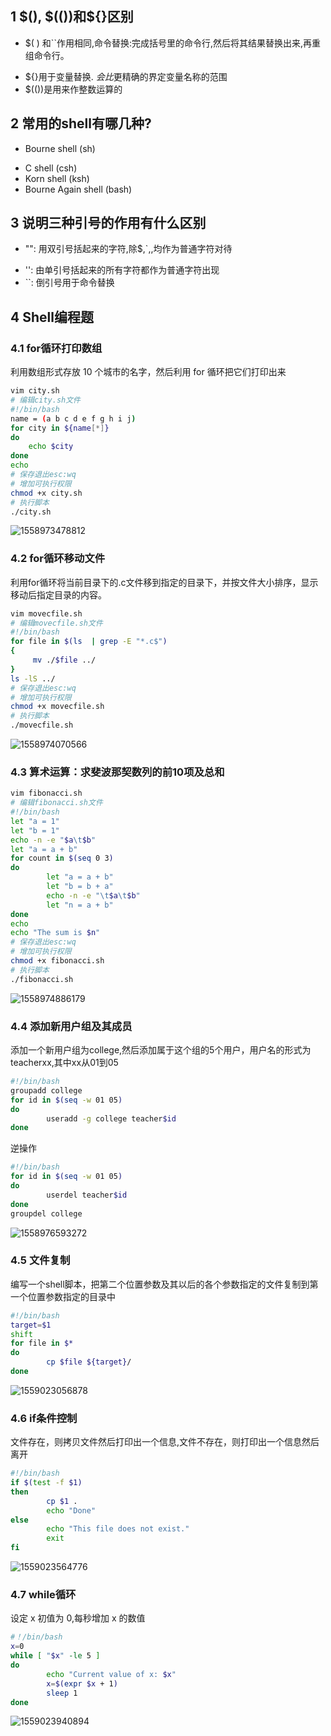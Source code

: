## 1  \$(), \$(())和\${}区别

+ $( ) 和``作用相同,命令替换:完成括号里的命令行,然后将其结果替换出来,再重组命令行。

- ${}用于变量替换. ${ } 会比$更精确的界定变量名称的范围
- $(())是用来作整数运算的



## 2  常用的shell有哪几种?

+ Bourne shell (sh)

- C shell (csh)
- Korn shell (ksh)
- Bourne Again shell (bash)

## 3  说明三种引号的作用有什么区别

+ "": 用双引号括起来的字符,除$,`,\,均作为普通字符对待

- '': 由单引号括起来的所有字符都作为普通字符出现
- ``: 倒引号用于命令替换

## 4  Shell编程题

### 4.1  for循环打印数组

利用数组形式存放 10 个城市的名字，然后利用 for 循环把它们打印出来

```bash
vim city.sh
# 编辑city.sh文件
#!/bin/bash
name = (a b c d e f g h i j)
for city in ${name[*]}
do
    echo $city
done
echo
# 保存退出esc:wq
# 增加可执行权限
chmod +x city.sh
# 执行脚本
./city.sh
```

![1558973478812](markdown-images/1558973478812.png)



### 4.2  for循环移动文件

利用for循环将当前目录下的.c文件移到指定的目录下，并按文件大小排序，显示移动后指定目录的内容。

```bash
vim movecfile.sh
# 编辑movecfile.sh文件
#!/bin/bash
for file in $(ls  | grep -E "*.c$")
{
     mv ./$file ../
}
ls -lS ../
# 保存退出esc:wq
# 增加可执行权限
chmod +x movecfile.sh
# 执行脚本
./movecfile.sh
```

![1558974070566](markdown-images/1558974070566.png)



### 4.3  算术运算：求斐波那契数列的前10项及总和

```bash
vim fibonacci.sh
# 编辑fibonacci.sh文件
#!/bin/bash
let "a = 1"
let "b = 1"
echo -n -e "$a\t$b"
let "a = a + b"
for count in $(seq 0 3)
do
        let "a = a + b"
        let "b = b + a"
        echo -n -e "\t$a\t$b"
        let "n = a + b"
done
echo
echo "The sum is $n"
# 保存退出esc:wq
# 增加可执行权限
chmod +x fibonacci.sh
# 执行脚本
./fibonacci.sh
```

![1558974886179](markdown-images/1558974886179.png)



### 4.4  添加新用户组及其成员

添加一个新用户组为college,然后添加属于这个组的5个用户，用户名的形式为teacherxx,其中xx从01到05

```bash
#!/bin/bash
groupadd college
for id in $(seq -w 01 05)
do
        useradd -g college teacher$id
done
```

逆操作

```bash
#!/bin/bash
for id in $(seq -w 01 05)
do
        userdel teacher$id
done
groupdel college
```

![1558976593272](markdown-images/1558976593272.png)



### 4.5  文件复制

编写一个shell脚本，把第二个位置参数及其以后的各个参数指定的文件复制到第一个位置参数指定的目录中

```bash
#!/bin/bash
target=$1
shift
for file in $*
do
        cp $file ${target}/
done
```



![1559023056878](markdown-images/1559023056878.png)



### 4.6  if条件控制

文件存在，则拷贝文件然后打印出一个信息,文件不存在，则打印出一个信息然后离开

```bash
#!/bin/bash
if $(test -f $1)
then
        cp $1 .
        echo "Done"
else
        echo "This file does not exist."
        exit
fi
```



![1559023564776](markdown-images/1559023564776.png)



### 4.7  while循环

设定 x 初值为 0,每秒增加 x 的数值

```bash
#！/bin/bash
x=0
while [ "$x" -le 5 ]
do
        echo "Current value of x: $x"
        x=$(expr $x + 1)
        sleep 1
done
```



![1559023940894](markdown-images/1559023940894.png)







